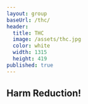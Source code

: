 ```yaml
---
layout: group
baseUrl: /thc/
header:
  title: THC
  image: /assets/thc.jpg
  color: white
  width: 1315
  height: 419
published: true
---
```


## Harm Reduction!

